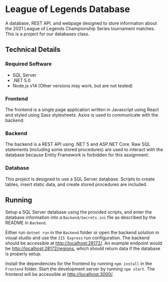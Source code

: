 # League of Legends Database
A database, REST API, and webpage designed to store information about the 2021 League of Legends Championship Series tournament matches. This is a project for our databases class.

## Technical Details
### Required Software
* SQL Server
* .NET 5.0
* Node.js v14 (Other versions may work, but are not tested)
### Frontend
The frontend is a single page application written in Javascript using React and styled using Sass stylesheets. Axios is used to communicate with the backend.
### Backend
The backend is a REST API using .NET 5 and ASP.NET Core. Raw SQL statements (including some stored procedures) are used to interact with the database because Entity Framework is forbidden for this assignment.
### Database
This project is designed to use a SQL Server database. Scripts to create tables, insert static data, and create stored procedures are included.

## Running
Setup a SQL Server database using the provided scripts, and enter the database information into a `Backend/Secrets.ini` file as described by the README in `Backend`.

Either run `dotnet run` in the `Backend` folder or open the backend solution in visual studio and use the `IIS Express` run configuration. The backend should be accessible at [http://localhost:28172/](http://localhost:28172/). An example endpoint would be [http://localhost:28172/regions](http://localhost:28172/regions), which should return data if the database is properly setup.

Install the dependencies for the frontend by running `npm install` in the `Frontend` folder. Start the development server by running `npm start`. The frontend will be accessible at [http://localhost:3000/](http://localhost:3000/).
